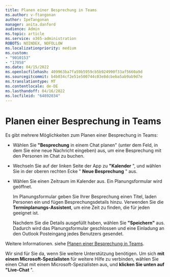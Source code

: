 ```yaml
---
title: Planen einer Besprechung in Teams
ms.author: v-ftangonan
author: IpeTangonan
manager: anita.danford
audience: Admin
ms.topic: article
ms.service: o365-administration
ROBOTS: NOINDEX, NOFOLLOW
ms.localizationpriority: medium
ms.custom:
- "9010153"
- "17058"
ms.date: 04/15/2022
ms.openlocfilehash: 409963ba7fa59b5959cb5b924990f33af5660a9d
ms.sourcegitcommit: b4b034cf2e51e500744c03e8dcbeba5ab9ab9d7e
ms.translationtype: MT
ms.contentlocale: de-DE
ms.lasthandoff: 04/16/2022
ms.locfileid: "64892034"
---
```

# <a name="schedule-a-meeting-in-teams"></a>Planen einer Besprechung in Teams

Es gibt mehrere Möglichkeiten zum Planen einer Besprechung in Teams:

- Wählen Sie **"Besprechung** in einem Chat planen" (unter dem Feld, in dem Sie eine neue Nachricht eingeben) aus, um eine Besprechung mit den Personen im Chat zu buchen.
- Wechseln Sie auf der linken Seite der App zu **"Kalender** ", und wählen Sie in der oberen rechten Ecke " **Neue Besprechung** " aus.
- Wählen Sie einen Zeitraum im Kalender aus. Ein Planungsformular wird geöffnet.

    Im Planungsformular geben Sie Ihrer Besprechung einen Titel, laden Personen ein und fügen Besprechungsdetails hinzu. Verwenden Sie die **Terminplanungs-Assistent**, um eine Zeit zu finden, die für jeden geeignet ist.

    Nachdem Sie die Details ausgefüllt haben, wählen Sie **"Speichern"** aus. Dadurch wird das Planungsformular geschlossen und eine Einladung an den Outlook Posteingang jedes Benutzers gesendet.

Weitere Informationen. siehe [Planen einer Besprechung in Teams](https://support.microsoft.com/office/schedule-a-meeting-in-teams-943507a9-8583-4c58-b5d2-8ec8265e04e5).

Wir sind für Sie da, wenn Sie weitere Unterstützung benötigen. Um sich **mit einem Microsoft-Spezialisten** für weitere Hilfe zu verbinden, wählen Sie einen Chat mit einem Microsoft-Spezialisten aus, und **klicken Sie unten auf "Live-Chat** ".
